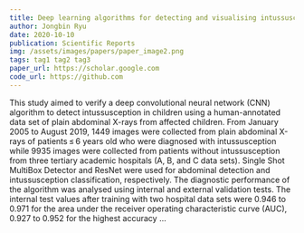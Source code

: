 ```yaml
---
title: Deep learning algorithms for detecting and visualising intussusception on plain abdominal radiography in children
author: Jongbin Ryu
date: 2020-10-10
publication: Scientific Reports
img: /assets/images/papers/paper_image2.png
tags: tag1 tag2 tag3
paper_url: https://scholar.google.com
code_url: https://github.com
---
```


This study aimed to verify a deep convolutional neural network (CNN) algorithm to detect intussusception in children using a human-annotated data set of plain abdominal X-rays from affected children. From January 2005 to August 2019, 1449 images were collected from plain abdominal X-rays of patients ≤ 6 years old who were diagnosed with intussusception while 9935 images were collected from patients without intussusception from three tertiary academic hospitals (A, B, and C data sets). Single Shot MultiBox Detector and ResNet were used for abdominal detection and intussusception classification, respectively. The diagnostic performance of the algorithm was analysed using internal and external validation tests. The internal test values after training with two hospital data sets were 0.946 to 0.971 for the area under the receiver operating characteristic curve (AUC), 0.927 to 0.952 for the highest accuracy …